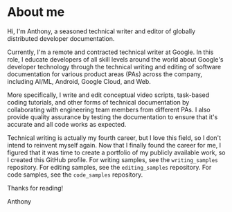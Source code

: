 # About me

Hi, I'm Anthony, a seasoned technical writer and editor of globally distributed developer documentation.

Currently, I'm a remote and contracted technical writer at Google. In this role, I educate developers of all skill levels around the world about Google's developer technology through the technical writing and editing of software documentation for various product areas (PAs) across the company, including AI/ML, Android, Google Cloud, and Web. 

More specifically, I write and edit conceptual video scripts, task-based coding tutorials, and other forms of technical documentation by collaborating with engineering team members from different PAs. I also provide quality assurance by testing the documentation to ensure that it's accurate and all code works as expected. 

Technical writing is actually my fourth career, but I love this field, so I don't intend to reinvent myself again. Now that I finally found the career for me, I figured that it was time to create a portfolio of my publicly available work, so I created this GitHub profile. For writing samples, see the `writing_samples` repository. For editing samples, see the `editing_samples` repository. For code samples, see the `code_samples` repository.

Thanks for reading!

Anthony
